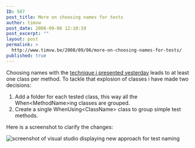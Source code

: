 ```yaml
---
ID: 507
post_title: More on choosing names for tests
author: timvw
post_date: 2008-09-06 12:10:19
post_excerpt: ""
layout: post
permalink: >
  http://www.timvw.be/2008/09/06/more-on-choosing-names-for-tests/
published: true
---
```

<p>Choosing names with the <a href="http://www.timvw.be/experimenting-with-naming-conventions-for-unit-tests/">technique i presented yesterday</a> leads to at least one class per method. To tackle that explosion of classes i have made two decisions:</p>

<ol>
<li>Add a folder for each tested class, this way all the When&lt;MethodName&gt;ing classes are grouped.</li>
<li>Create a single WhenUsing&lt;ClassName&gt; class to group simple test methods.</li>
</ol>

<p>Here is a screenshot to clarify the changes:</p>

<img src="http://www.timvw.be/wp-content/images/unittest_naming_conventions2.gif" alt="screenshot of visual studio displaying new approach for test naming"/>